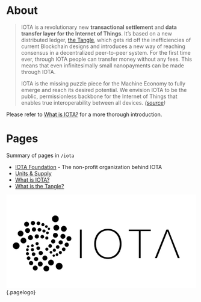<!-- TITLE: IOTA -->
<!-- SUBTITLE: IOTA Distributed Ledger -->
# About
> IOTA is a revolutionary new **transactional settlement** and **data transfer layer for the Internet of Things**. It’s based on a new distributed ledger, [the Tangle](/iota/about-the-tangle), which gets rid off the inefficiencies of current Blockchain designs and introduces a new way of reaching consensus in a decentralized peer-to-peer system. For the first time ever, through IOTA people can transfer money without any fees. This means that even infinitesimally small nanopayments can be made through IOTA.
> 
> IOTA is the missing puzzle piece for the Machine Economy to fully emerge and reach its desired potential. We envision IOTA to be the public, permissionless backbone for the Internet of Things that enables true interoperability between all devices. *([source](https://github.com/iotaledger/wiki/blob/master/README.md))*

Please refer to [What is IOTA?](/iota/about-iota) for a more thorough introduction.
# Pages
Summary of pages in `/iota`
* [IOTA Foundation](/iota/foundation) - The non-profit organization behind IOTA
* [Units & Supply](/iota/units-supply)
* [What is IOTA?](/iota/about-iota)
* [What is the Tangle?](/iota/about-the-tangle)

![IOTA logo](/uploads/iota/iota-logo.png "IOTA"){.pagelogo}